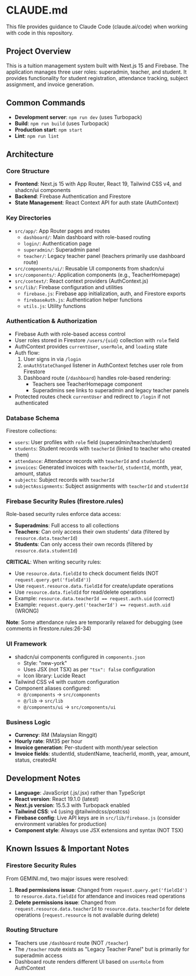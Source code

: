 # CLAUDE.md

This file provides guidance to Claude Code (claude.ai/code) when working with code in this repository.

## Project Overview

This is a tuition management system built with Next.js 15 and Firebase. The application manages three user roles: superadmin, teacher, and student. It provides functionality for student registration, attendance tracking, subject assignment, and invoice generation.

## Common Commands

- **Development server**: `npm run dev` (uses Turbopack)
- **Build**: `npm run build` (uses Turbopack)
- **Production start**: `npm start`
- **Lint**: `npm run lint`

## Architecture

### Core Structure
- **Frontend**: Next.js 15 with App Router, React 19, Tailwind CSS v4, and shadcn/ui components
- **Backend**: Firebase Authentication and Firestore
- **State Management**: React Context API for auth state (AuthContext)

### Key Directories
- `src/app/`: App Router pages and routes
  - `dashboard/`: Main dashboard with role-based routing
  - `login/`: Authentication page
  - `superadmin/`: Superadmin panel
  - `teacher/`: Legacy teacher panel (teachers primarily use dashboard route)
- `src/components/ui/`: Reusable UI components from shadcn/ui
- `src/components/`: Application components (e.g., TeacherHomepage)
- `src/context/`: React context providers (AuthContext.js)
- `src/lib/`: Firebase configuration and utilities
  - `firebase.js`: Firebase app initialization, auth, and Firestore exports
  - `firebaseAuth.js`: Authentication helper functions
  - `utils.js`: Utility functions

### Authentication & Authorization
- Firebase Auth with role-based access control
- User roles stored in Firestore `/users/{uid}` collection with `role` field
- AuthContext provides `currentUser`, `userRole`, and `loading` state
- Auth flow:
  1. User signs in via `/login`
  2. `onAuthStateChanged` listener in AuthContext fetches user role from Firestore
  3. Dashboard route (`/dashboard`) handles role-based rendering:
     - Teachers see TeacherHomepage component
     - Superadmins see links to superadmin and legacy teacher panels
- Protected routes check `currentUser` and redirect to `/login` if not authenticated

### Database Schema
Firestore collections:
- `users`: User profiles with `role` field (superadmin/teacher/student)
- `students`: Student records with `teacherId` (linked to teacher who created them)
- `attendance`: Attendance records with `teacherId` and `studentId`
- `invoices`: Generated invoices with `teacherId`, `studentId`, month, year, amount, status
- `subjects`: Subject records with `teacherId`
- `subjectAssignments`: Subject assignments with `teacherId` and `studentId`

### Firebase Security Rules (firestore.rules)
Role-based security rules enforce data access:
- **Superadmins**: Full access to all collections
- **Teachers**: Can only access their own students' data (filtered by `resource.data.teacherId`)
- **Students**: Can only access their own records (filtered by `resource.data.studentId`)

**CRITICAL**: When writing security rules:
- Use `resource.data.fieldId` to check document fields (NOT `request.query.get('fieldId')`)
- Use `request.resource.data.fieldId` for create/update operations
- Use `resource.data.fieldId` for read/delete operations
- Example: `resource.data.teacherId == request.auth.uid` (correct)
- Example: `request.query.get('teacherId') == request.auth.uid` (WRONG)

**Note**: Some attendance rules are temporarily relaxed for debugging (see comments in firestore.rules:26-34)

### UI Framework
- shadcn/ui components configured in `components.json`
  - Style: "new-york"
  - Uses JSX (not TSX) as per `"tsx": false` configuration
  - Icon library: Lucide React
- Tailwind CSS v4 with custom configuration
- Component aliases configured:
  - `@/components` → `src/components`
  - `@/lib` → `src/lib`
  - `@/components/ui` → `src/components/ui`

### Business Logic
- **Currency**: RM (Malaysian Ringgit)
- **Hourly rate**: RM35 per hour
- **Invoice generation**: Per-student with month/year selection
- **Invoice fields**: studentId, studentName, teacherId, month, year, amount, status, createdAt

## Development Notes

- **Language**: JavaScript (.js/.jsx) rather than TypeScript
- **React version**: React 19.1.0 (latest)
- **Next.js version**: 15.5.3 with Turbopack enabled
- **Tailwind CSS**: v4 (using @tailwindcss/postcss)
- **Firebase config**: Live API keys are in `src/lib/firebase.js` (consider environment variables for production)
- **Component style**: Always use JSX extensions and syntax (NOT TSX)

## Known Issues & Important Notes

### Firestore Security Rules
From GEMINI.md, two major issues were resolved:

1. **Read permissions issue**: Changed from `request.query.get('fieldId')` to `resource.data.fieldId` for attendance and invoices read operations
2. **Delete permissions issue**: Changed from `request.resource.data.teacherId` to `resource.data.teacherId` for delete operations (`request.resource` is not available during delete)

### Routing Structure
- Teachers use `/dashboard` route (NOT `/teacher`)
- The `/teacher` route exists as "Legacy Teacher Panel" but is primarily for superadmin access
- Dashboard route renders different UI based on `userRole` from AuthContext
